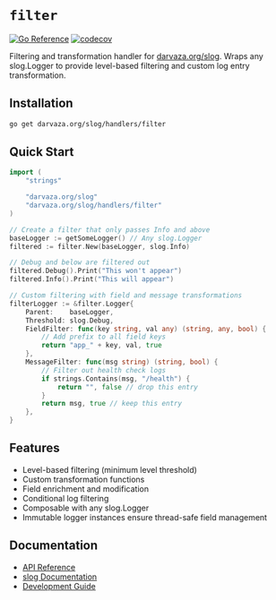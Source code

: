 # `filter`

[![Go Reference][godoc-badge]][godoc]
[![codecov][codecov-badge]][codecov]

[godoc]: https://pkg.go.dev/darvaza.org/slog/handlers/filter
[godoc-badge]: https://pkg.go.dev/badge/darvaza.org/slog/handlers/filter.svg
[codecov]: https://codecov.io/gh/darvaza-proxy/slog
[codecov-badge]: https://codecov.io/github/darvaza-proxy/slog/graph/badge.svg?flag=filter

Filtering and transformation handler for
[darvaza.org/slog](https://github.com/darvaza-proxy/slog).
Wraps any slog.Logger to provide level-based filtering and custom log entry
transformation.

## Installation

```bash
go get darvaza.org/slog/handlers/filter
```

## Quick Start

```go
import (
    "strings"

    "darvaza.org/slog"
    "darvaza.org/slog/handlers/filter"
)

// Create a filter that only passes Info and above
baseLogger := getSomeLogger() // Any slog.Logger
filtered := filter.New(baseLogger, slog.Info)

// Debug and below are filtered out
filtered.Debug().Print("This won't appear")
filtered.Info().Print("This will appear")

// Custom filtering with field and message transformations
filterLogger := &filter.Logger{
    Parent:    baseLogger,
    Threshold: slog.Debug,
    FieldFilter: func(key string, val any) (string, any, bool) {
        // Add prefix to all field keys
        return "app_" + key, val, true
    },
    MessageFilter: func(msg string) (string, bool) {
        // Filter out health check logs
        if strings.Contains(msg, "/health") {
            return "", false // drop this entry
        }
        return msg, true // keep this entry
    },
}
```

## Features

- Level-based filtering (minimum level threshold)
- Custom transformation functions
- Field enrichment and modification
- Conditional log filtering
- Composable with any slog.Logger
- Immutable logger instances ensure thread-safe field management

## Documentation

- [API Reference](https://pkg.go.dev/darvaza.org/slog/handlers/filter)
- [slog Documentation](https://github.com/darvaza-proxy/slog)
- [Development Guide](AGENT.md)

